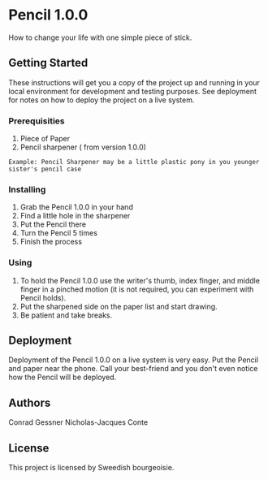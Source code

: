 # Pencil 1.0.0

How to change your life with one simple piece of stick. 

## Getting Started

These instructions will get you a copy of the project up and running in your local environment for development and testing purposes. See deployment for notes on how to deploy the project on a live system.

### Prerequisities

1. Piece of Paper
2. Pencil sharpener ( from version 1.0.0) 

```
Example: Pencil Sharpener may be a little plastic pony in you younger sister's pencil case
```

### Installing

1. Grab the Pencil 1.0.0 in your hand
2. Find a little hole in the sharpener 
3. Put the Pencil there
4. Turn the Pencil 5 times
5. Finish the process

### Using

1. To hold the Pencil 1.0.0 use the writer's thumb, index finger, and middle finger in a pinched motion (it is not required, you can experiment with Pencil holds).
2. Put the sharpened side on the paper list and start drawing.
3. Be patient and take breaks. 

## Deployment

Deployment of the Pencil 1.0.0 on a live system is very easy. Put the Pencil and paper near the phone. Call your best-friend and you don't even notice how the Pencil will be deployed.

## Authors

Conrad Gessner
Nicholas-Jacques Conte

## License

This project is licensed by Sweedish bourgeoisie.
